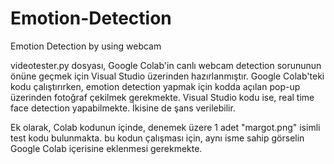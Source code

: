 # Emotion-Detection
Emotion Detection by using webcam

videotester.py dosyası, Google Colab'in canlı webcam detection sorununun önüne geçmek için Visual Studio üzerinden hazırlanmıştır. Google Colab'teki kodu çalıştırırken, emotion detection yapmak için kodda açılan pop-up üzerinden fotoğraf çekilmek gerekmekte. Visual Studio kodu ise, real time face detection yapabilmekte. İkisine de şans verilebilir.

Ek olarak, Colab kodunun içinde, denemek üzere 1 adet "margot.png" isimli test kodu bulunmakta. bu kodun çalışması için, aynı isme sahip görselin Google Colab içerisine eklenmesi gerekmekte.
